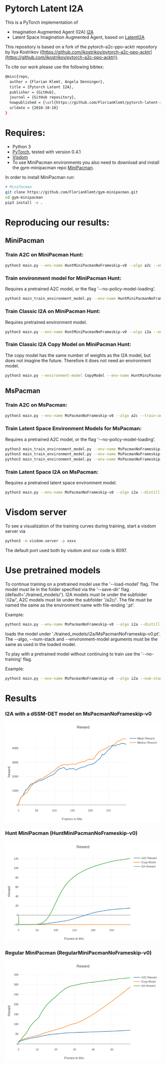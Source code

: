 # Pytorch Latent I2A

This is a PyTorch implementation of
* Imagination Augmented Agent (I2A) [I2A](https://arxiv.org/abs/1707.06203)
* Latent Space Imagination Augmented Agent, based on [LatentI2A](https://arxiv.org/pdf/1802.03006.pdf)

This repository is based on a fork of the pytorch-a2c-ppo-acktr repository by Ilya Kostrikov ([https://github.com/ikostrikov/pytorch-a2c-ppo-acktr](https://github.com/ikostrikov/pytorch-a2c-ppo-acktr)).

To cite our work please use the following bibtex:
```bash
@misc{repo,
  author = {Florian Klemt, Angela Denninger},
  title = {Pytorch Latent I2A},
  publisher = {GitHub},
  journal = {GitHub repository},
  howpublished = {\url{https://github.com/FlorianKlemt/pytorch-latent-i2a.git}},
  urldate = {2018-10-18}
}
```

# Requires:
* Python 3
* [PyTorch](http://pytorch.org/), tested with version 0.4.1
* [Visdom](https://github.com/facebookresearch/visdom)
* To use MiniPacman environments you also need to download and install the gym-minipacman repo [MiniPacman](https://github.com/FlorianKlemt/gym-minipacman).

In order to install MiniPacman run:
```bash
# MiniPacman
git clone https://github.com/FlorianKlemt/gym-minipacman.git
cd gym-minipacman
pip3 install -e .
```

# Reproducing our results:
## MiniPacman
### Train A2C on MiniPacman Hunt:
```bash
python3 main.py --env-name HuntMiniPacmanNoFrameskip-v0 --algo a2c --entropy-coef 0.02 --num-stack 1 --num-processes 32
```

### Train environment model for MiniPacman Hunt:
Requires a pretrained A2C model, or the flag '--no-policy-model-loading'.
```bash
python3 main_train_environment_model.py --env-name HuntMiniPacmanNoFrameskip-v0 --environment-model MiniModelLabels --lr 1e-4 --save-interval 100 --batch-size 100
```

### Train Classic I2A on MiniPacman Hunt:
Requires pretrained environment model.
```bash
python3 main.py --env-name HuntMiniPacmanNoFrameskip-v0 --algo i2a --environment-model MiniModelLabels --log-interval 10 --num-processes 64 --num-stack 1 --distill-coef 10 --entropy-coef 0.02
```

### Train Classic I2A Copy Model on MiniPacman Hunt:
The copy model has the same number of weights as the I2A model, but does not imagine the future. Therefore it does not need an environment model.
```bash
python3 main.py --environment-model CopyModel --env-name HuntMiniPacmanNoFrameskip-v0 --algo i2a --log-interval 10 --num-processes 32 --num-stack 1 --distill-coef 10 --entropy-coef 0.02
```

## MsPacman
### Train A2C on MsPacman:
```bash
python3 main.py --env-name MsPacmanNoFrameskip-v0 --algo a2c --train-on-200x160-pixel --entropy-coef 0.01 --num-stack 4 --num-processes 8
```
### Train Latent Space Environment Models for MsPacman:
Requires a pretrained A2C model, or the flag '--no-policy-model-loading'.
```bash
python3 main_train_environment_model.py --env-name MsPacmanNoFrameskip-v0 --environment-model dSSM_DET --lr 0.0001 --weight-decay 0 --batch-size 30 --sample-memory-size 100 --rollout-steps 10
python3 main_train_environment_model.py --env-name MsPacmanNoFrameskip-v0 --environment-model dSSM_VAE --lr 0.0001 --weight-decay 0 --batch-size 15 --sample-memory-size 50 --rollout-steps 10
python3 main_train_environment_model.py --env-name MsPacmanNoFrameskip-v0 --environment-model sSSM --lr 0.0001 --weight-decay 0 --batch-size 5 --sample-memory-size 20 --rollout-steps 10
```

### Train Latent Space I2A on MsPacman:
Requires a pretrained latent space environment model.
```bash
python3 main.py --env-name MsPacmanNoFrameskip-v0 --algo i2a --distill-coef 10 --entropy-coef 0.01 --num-stack 4 --num-processes 8 --environment-model dSSM_DET
```

# Visdom server
To see a visualization of the training curves during training, start a visdom server via
```bash
python3 -m visdom.server -p xxxx
```
The default port used both by visdom and our code is 8097.

# Use pretrained models
To continue training on a pretrained model use the '--load-model' flag. The model must lie in the folder specified via the '--save-dir' flag (default='./trained_models/'). I2A models must lie under the subfolder '/i2a/', A2C models must lie under the subfolder '/a2c/'. The file must be named the same as the environment name with file-ending '.pt'.

Example:
```bash
python3 main.py --env-name MsPacmanNoFrameskip-v0 --algo i2a --distill-coef 10 --entropy-coef 0.01 --num-stack 4 --num-processes 8 --environment-model dSSM_DET --load-model
```
loads the model under './trained_models/i2a/MsPacmanNoFrameskip-v0.pt'. The --algo, --num-stack and --environment-model arguments must be the same as used in the loaded model.

To play with a pretrained model without continuing to train use the '--no-training' flag.

Example:
```bash
python3 main.py --env-name MsPacmanNoFrameskip-v0 --algo i2a --num-stack 4 --num-processes 8 --environment-model dSSM_DET --no-training
```

# Results
### I2A with a dSSM-DET model on MsPacmanNoFrameskip-v0
![MsPacmanNoFrameskip-v0-I2A](readme_imgs/MsPacman_mean_median_reward.png)

### Hunt MiniPacman (HuntMiniPacmanNoFrameskip-v0)
![Hunt-MiniPacman](readme_imgs/hunt_rewards_compare.png)

### Regular MiniPacman (RegularMiniPacmanNoFrameskip-v0)
![Regular-MiniPacman](readme_imgs/regular_rewards_compare.png)


